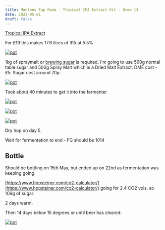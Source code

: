 ```yaml
---
title: Muntons Tap Room - Tropical IPA Extract Kit - Brew 13
date: 2022-05-01
draft: false 
---
```


[Tropical IPA Extract](https://www.themaltmiller.co.uk/product/muntons-tap-room-tropical-ipa-1-5kg/)

For £19 this makes 17.6 litres of IPA at 5.5%

[![pot](/images/2022-05-04/ipa.jpg "mash")](/images/2022-05-04/ipa.jpg)

1kg of spraymalt or [brewing sugar](https://www.home-brew-online.com/brewing-sugar-1kg/) is required. I'm going to use 500g normal table sugar and 500g Spray Malt which is a Dried Malt Extract. DME cost - £5. Sugar cost around 70p.

[![pot](/images/2022-05-04/buck.jpg "mash")](/images/2022-05-04/buck.jpg)

Took about 40 minutes to get it into the fermenter

[![pot](/images/2022-05-04/1.jpg "mash")](/images/2022-05-04/1.jpg)

[![pot](/images/2022-05-04/2.jpg "mash")](/images/2022-05-04/2.jpg)

[![pot](/images/2022-05-04/3.jpg "mash")](/images/2022-05-04/3.jpg)


Dry hop on day 5.

Wait for fermentation to end - FG should be 1014

## Bottle

Should be bottling on 15th May, but ended up on 22nd as fermentation was keeping going.

[https://www.hopsteiner.com/co2-calculator/](https://www.hopsteiner.com/co2-calculator/) going for 2.4 CO2 vols. so 106g of sugar.

2 days warm.

Then 14 days below 15 degrees or until beer has cleared.

[![pot](/images/2022-05-04/bot.jpg "mash")](/images/2022-05-04/bot.jpg)
